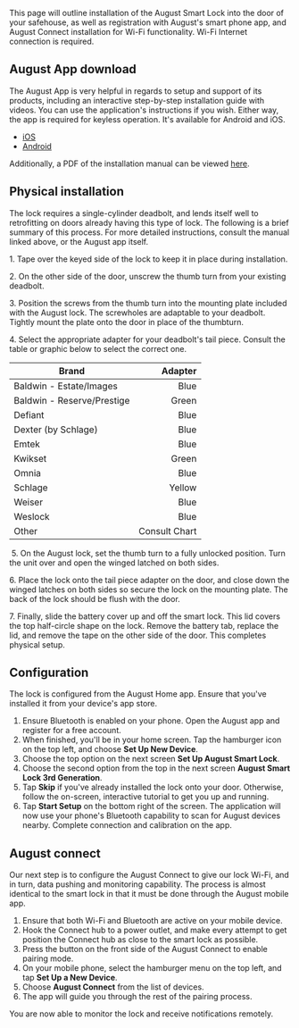 This page will outline installation of the August Smart Lock into the door of your safehouse, as well as registration with August's smart phone app, and August Connect installation for Wi-Fi functionality. Wi-Fi Internet connection is required.

## August App download
The August App is very helpful in regards to setup and support of its products, including an interactive step-by-step installation guide with videos. You can use the application's instructions if you wish. Either way, the app is required for keyless operation. It's available for Android and iOS.
* [iOS](https://itunes.apple.com/us/app/august-home/id648730592?mt=8)
* [Android](https://play.google.com/store/apps/details?id=com.august.luna&hl=en_US)

Additionally, a PDF of the installation manual can be viewed [here](http://august.com/wp-content/uploads/2015/10/August-Smart-Lock-Install-Guide.pdf).


## Physical installation
The lock requires a single-cylinder deadbolt, and lends itself well to retrofitting on doors already having this type of lock. The following is a brief summary of this process. For more detailed instructions, consult the manual linked above, or the August app itself.

  1\. Tape over the keyed side of the lock to keep it in place during installation.

  2\. On the other side of the door, unscrew the thumb turn from your existing deadbolt.

  3\. Position the screws from the thumb turn into the mounting plate included with the August lock. The screwholes are adaptable to your deadbolt. Tightly mount the plate onto the door in place of the thumbturn.

  4\. Select the appropriate adapter for your deadbolt's tail piece. Consult the table or graphic below to select the correct one.

| Brand       | Adapter           |
| ------------- |--------------:|
| Baldwin - Estate/Images      | Blue |
| Baldwin - Reserve/Prestige      | Green      |
| Defiant | Blue     |
| Dexter (by Schlage) |  Blue     |
| Emtek | Blue    |
| Kwikset | Green     |
| Omnia | Blue      |
| Schlage | Yellow     |
| Weiser | Blue      |
| Weslock | Blue     |
| Other | Consult Chart |

![]()
5\.  On the August lock, set the thumb turn to a fully unlocked position. Turn the unit over and open the winged latched on both sides.

6\. Place the lock onto the tail piece adapter on the door, and close down the winged latches on both sides so secure the lock on the mounting plate. The back of the lock should be flush with the door.

7\. Finally, slide the battery cover up and off the smart lock. This lid covers the top half-circle shape on the lock. Remove the battery tab, replace the lid, and remove the tape on the other side of the door. This completes physical setup.


## Configuration
The lock is configured from the August Home app. Ensure that you've installed it from your device's app store.
1. Ensure Bluetooth is enabled on your phone. Open the August app and register for a free account.
2. When finished, you'll be in your home screen. Tap the hamburger icon on the top left, and choose **Set Up New Device**.
3. Choose the top option on the next screen **Set Up August Smart Lock**.
4. Choose the second option from the top in the next screen **August Smart Lock 3rd Generation**.
5. Tap **Skip** if you've already installed the lock onto your door. Otherwise, follow the on-screen, interactive tutorial to get you up and running.
6. Tap **Start Setup** on the bottom right of the screen. The application will now use your phone's Bluetooth capability to scan for August devices nearby. Complete connection and calibration on the app.

## August connect
Our next step is to configure the August Connect to give our lock Wi-Fi, and in turn, data pushing and monitoring capability. The process is almost identical to the smart lock in that it must be done through the August mobile app.
1. Ensure that both Wi-Fi and Bluetooth are active on your mobile device.
2. Hook the Connect hub to a power outlet, and make every attempt to get position the Connect hub as close to the smart lock as possible.
3. Press the button on the front side of the August Connect to enable pairing mode.
4. On your mobile phone, select the hamburger menu on the top left, and tap **Set Up a New Device**.
5. Choose **August Connect** from the list of devices.
6. The app will guide you through the rest of the pairing process.

You are now able to monitor the lock and receive notifications remotely.
